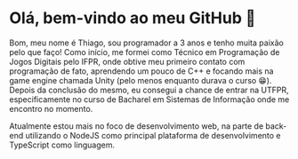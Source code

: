 # Olá, bem-vindo ao meu GitHub 👊

Bom, meu nome é Thiago, sou programador a 3 anos e tenho muita paixão pelo que faço!
Como início, me formei como Técnico em Programação de Jogos Digitais pelo IFPR, onde
obtive meu primeiro contato com programação de fato, aprendendo um pouco de C++ e
focando mais na game engine chamada Unity (pelo menos enquanto durava o curso 😁).
Depois da conclusão do mesmo, eu consegui a chance de entrar na UTFPR, especificamente
no curso de Bacharel em Sistemas de Informação onde me encontro no momento.

Atualmente estou mais no foco de desenvolvimento web, na parte de back-end utilizando
o NodeJS como principal plataforma de desenvolvimento e TypeScript como linguagem.

